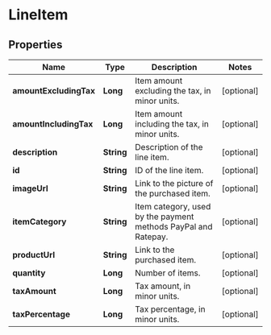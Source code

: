 

# LineItem


## Properties

| Name | Type | Description | Notes |
|------------ | ------------- | ------------- | -------------|
|**amountExcludingTax** | **Long** | Item amount excluding the tax, in minor units. |  [optional] |
|**amountIncludingTax** | **Long** | Item amount including the tax, in minor units. |  [optional] |
|**description** | **String** | Description of the line item. |  [optional] |
|**id** | **String** | ID of the line item. |  [optional] |
|**imageUrl** | **String** | Link to the picture of the purchased item. |  [optional] |
|**itemCategory** | **String** | Item category, used by the payment methods PayPal and Ratepay. |  [optional] |
|**productUrl** | **String** | Link to the purchased item. |  [optional] |
|**quantity** | **Long** | Number of items. |  [optional] |
|**taxAmount** | **Long** | Tax amount, in minor units. |  [optional] |
|**taxPercentage** | **Long** | Tax percentage, in minor units. |  [optional] |



